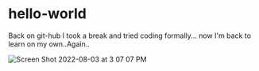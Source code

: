 # hello-world
Back on git-hub
I took a break and tried coding formally... now I'm back to learn on my own..Again..

![Screen Shot 2022-08-03 at 3 07 07 PM](https://user-images.githubusercontent.com/27170951/182689417-eb6dcd7c-aa56-4dce-a549-699c1af9c3eb.png)
